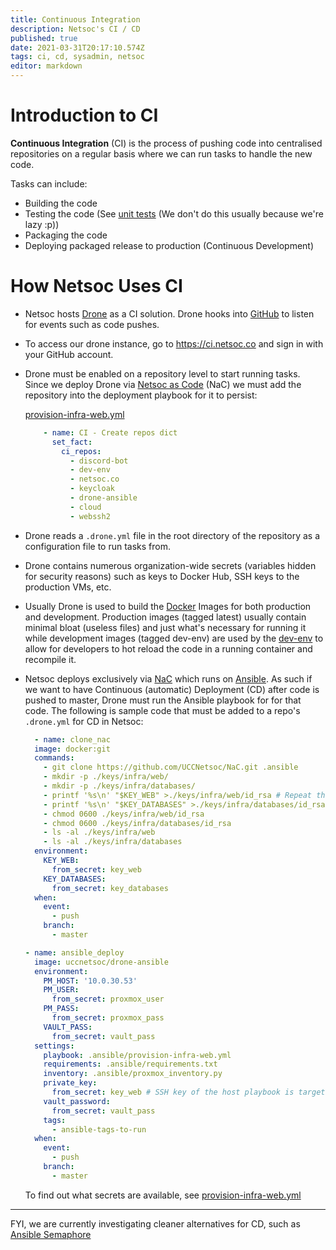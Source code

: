 ```yaml
---
title: Continuous Integration
description: Netsoc's CI / CD
published: true
date: 2021-03-31T20:17:10.574Z
tags: ci, cd, sysadmin, netsoc
editor: markdown
---
```


# Introduction to CI
**Continuous Integration** (CI) is the process of pushing code into centralised repositories on a regular basis where we can run tasks to handle the new code. 

Tasks can include:
- Building the code 
- Testing the code (See [unit tests](https://en.wikipedia.org/wiki/Unit_testing) (We don't do this usually because we're lazy :p))
- Packaging the code
- Deploying packaged release to production (Continuous Development)

# How Netsoc Uses CI

- Netsoc hosts [Drone](https://www.drone.io/) as a CI solution. Drone hooks into [GitHub](https://github.com/uccnetsoc) to listen for events such as code pushes. 

- To access our drone instance, go to https://ci.netsoc.co and sign in with your GitHub account.

- Drone must be enabled on a repository level to start running tasks. Since we deploy Drone via [Netsoc as Code](/sysadmin/netsoc-as-code) (NaC) we must add the repository into the deployment playbook for it to persist:

  [provision-infra-web.yml](https://github.com/UCCNetsoc/NaC/blob/a570cabc13247d846632a6794917e173157dd583/provision-infra-web.yml#L879)
  ```yml
      - name: CI - Create repos dict
        set_fact:
          ci_repos:
            - discord-bot
            - dev-env
            - netsoc.co
            - keycloak
            - drone-ansible
            - cloud
            - webssh2
  ```
  
- Drone reads a `.drone.yml` file in the root directory of the repository as a configuration file to run tasks from.

- Drone contains numerous organization-wide secrets (variables hidden for security reasons) such as keys to Docker Hub, SSH keys to the production VMs, etc.

- Usually Drone is used to build the [Docker](https://docs.docker.com/get-started/overview/) Images for both production and development. 
  Production images (tagged latest) usually contain minimal bloat (useless files) and just what's necessary for running it while development images (tagged dev-env) are used by the [dev-env](https://github.com/UCCNetsoc/dev-env) to allow for developers to hot reload the code in a running container and recompile it.
  
- Netsoc deploys exclusively via [NaC](/sysadmin/netsoc-as-code) which runs on [Ansible](/sysadmin/intro-to-ansible). As such if we want to have Continuous (automatic) Deployment (CD) after code is pushed to master, Drone must run the Ansible playbook for for that code.
	The following is sample code that must be added to a repo's `.drone.yml` for CD in Netsoc:
  ```yml
    - name: clone_nac
    image: docker:git
    commands:
      - git clone https://github.com/UCCNetsoc/NaC.git .ansible
      - mkdir -p ./keys/infra/web/
      - mkdir -p ./keys/infra/databases/
      - printf '%s\n' "$KEY_WEB" >./keys/infra/web/id_rsa # Repeat this printf and chmod for each host required for deployment
      - printf '%s\n' "$KEY_DATABASES" >./keys/infra/databases/id_rsa
      - chmod 0600 ./keys/infra/web/id_rsa
      - chmod 0600 ./keys/infra/databases/id_rsa
      - ls -al ./keys/infra/web
      - ls -al ./keys/infra/databases
    environment:
      KEY_WEB:
        from_secret: key_web
      KEY_DATABASES:
        from_secret: key_databases
    when:
      event:
        - push
      branch:
        - master

  - name: ansible_deploy
    image: uccnetsoc/drone-ansible
    environment:
      PM_HOST: '10.0.30.53'
      PM_USER:
        from_secret: proxmox_user
      PM_PASS:
        from_secret: proxmox_pass
      VAULT_PASS:
        from_secret: vault_pass
    settings:
      playbook: .ansible/provision-infra-web.yml
      requirements: .ansible/requirements.txt
      inventory: .ansible/proxmox_inventory.py
      private_key:
        from_secret: key_web # SSH key of the host playbook is targeting
      vault_password:
        from_secret: vault_pass
      tags:
        - ansible-tags-to-run
    when:
      event:
        - push
      branch:
        - master
  ```
  To find out what secrets are available, see [provision-infra-web.yml](https://github.com/UCCNetsoc/NaC/blob/a570cabc13247d846632a6794917e173157dd583/provision-infra-web.yml#L847)
  
  
---
FYI, we are currently investigating cleaner alternatives for CD, such as [Ansible Semaphore](https://ansible-semaphore.com/)
